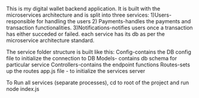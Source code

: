 This is my digital wallet backend application. It is built with the microservices architecture and is split into three services:
  1)Users-responsible for handling the users
  2) Payments-handles the payments and transaction functionalities.
  3)Notifications-notifies users once a transaction has either succeded or failed.
each service has its db as per the microservice architecture standard.

The service folder structure is built like this:
  Config-contains the DB config file to initialize the connection to DB
  Models- contains db schema for particular service
  Controllers-contains the endpoint functions
  Routes-sets up the routes
  app.js file - to initialize the services server




To Run all services (separate processes), cd to root of the project and run node index.js
